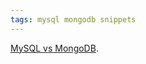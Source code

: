 ```yaml
---
tags: mysql mongodb snippets
---
```


[MySQL vs MongoDB](http://highscalability.com/blog/2010/9/5/hilarious-video-relational-database-vs-nosql-fanbois.html).
